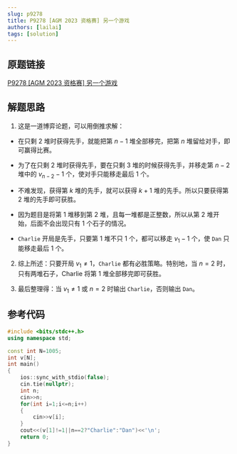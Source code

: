 ```yaml
---
slug: p9278
title: P9278 [AGM 2023 资格赛] 另一个游戏
authors: [lailai]
tags: [solution]
---
```


## 原题链接

[P9278 [AGM 2023 资格赛] 另一个游戏](https://www.luogu.com.cn/problem/P9278)

<!-- truncate -->

## 解题思路

1. 这是一道博弈论题，可以用倒推求解：

- 在只剩 $2$ 堆时获得先手，就能把第 $n-1$ 堆全部移完，把第 $n$ 堆留给对手，即可赢得比赛。

- 为了在只剩 $2$ 堆时获得先手，要在只剩 $3$ 堆的时候获得先手，并移走第 $n-2$ 堆中的 $v_{n-2}-1$ 个，使对手只能移走最后 $1$ 个。

- 不难发现，获得第 $k$ 堆的先手，就可以获得 $k+1$ 堆的先手。所以只要获得第 $2$ 堆的先手即可获胜。

- 因为题目是将第 $1$ 堆移到第 $2$ 堆，且每一堆都是正整数，所以从第 $2$ 堆开始，后面不会出现只有 $1$ 个石子的情况。

- `Charlie` 开局是先手，只要第 $1$ 堆不只 $1$ 个，都可以移走 $v_1-1$ 个，使 `Dan` 只能移走最后 $1$ 个。

2. 综上所述：只要开局 $v_1\not=1$，`Charlie` 都有必胜策略。特别地，当 $n=2$ 时，只有两堆石子，Charlie 将第 $1$ 堆全部移完即可获胜。

3. 最后整理得：当 $v_1\not=1$ 或 $n=2$ 时输出 `Charlie`，否则输出 `Dan`。

## 参考代码

```cpp
#include <bits/stdc++.h>
using namespace std;

const int N=1005;
int v[N];
int main()
{
	ios::sync_with_stdio(false);
	cin.tie(nullptr);
	int n;
	cin>>n;
	for(int i=1;i<=n;i++)
	{
		cin>>v[i];
	}
	cout<<(v[1]!=1||n==2?"Charlie":"Dan")<<'\n';
	return 0;
}
```
